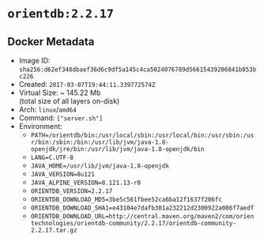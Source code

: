 # `orientdb:2.2.17`

## Docker Metadata

- Image ID: `sha256:d62ef348dbaef36d6c9df5a145c4ca5024076789d56615439206841b853bc226`
- Created: `2017-03-07T19:44:11.339772574Z`
- Virtual Size: ~ 145.22 Mb  
  (total size of all layers on-disk)
- Arch: `linux`/`amd64`
- Command: `["server.sh"]`
- Environment:
  - `PATH=/orientdb/bin:/usr/local/sbin:/usr/local/bin:/usr/sbin:/usr/bin:/sbin:/bin:/usr/lib/jvm/java-1.8-openjdk/jre/bin:/usr/lib/jvm/java-1.8-openjdk/bin`
  - `LANG=C.UTF-8`
  - `JAVA_HOME=/usr/lib/jvm/java-1.8-openjdk`
  - `JAVA_VERSION=8u121`
  - `JAVA_ALPINE_VERSION=8.121.13-r0`
  - `ORIENTDB_VERSION=2.2.17`
  - `ORIENTDB_DOWNLOAD_MD5=3be5c561fbee52ca6ba12f1637f206fc`
  - `ORIENTDB_DOWNLOAD_SHA1=e43104e7dafb301a232212d2300922a086f7aedf`
  - `ORIENTDB_DOWNLOAD_URL=http://central.maven.org/maven2/com/orientechnologies/orientdb-community/2.2.17/orientdb-community-2.2.17.tar.gz`
